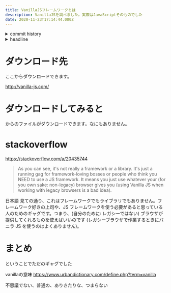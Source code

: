 ```yaml
---
title: VanillaJSフレームワークとは
description: VanillaJSを調べました。実際はJavaScriptそのものでした
date: 2020-11-23T17:14:44.000Z
---
```

<!-- history area start -->
<details><summary>commit history</summary><div><ol>

</ol></div></details>
<!-- history area end -->
<!-- toc area start -->
<details><summary>headline</summary><div>

<!-- toc -->

- [ダウンロード先](#%E3%83%80%E3%82%A6%E3%83%B3%E3%83%AD%E3%83%BC%E3%83%89%E5%85%88)
- [ダウンロードしてみると](#%E3%83%80%E3%82%A6%E3%83%B3%E3%83%AD%E3%83%BC%E3%83%89%E3%81%97%E3%81%A6%E3%81%BF%E3%82%8B%E3%81%A8)
- [stackoverflow](#stackoverflow)
- [まとめ](#%E3%81%BE%E3%81%A8%E3%82%81)

<!-- tocstop -->

</div></details>

<!-- toc area end -->

# ダウンロード先
ここからダウンロードできます。

http://vanilla-js.com/

# ダウンロードしてみると
からのファイルがダウンロードできます。なにもありません。

# stackoverflow

https://stackoverflow.com/a/20435744

> As you can see, it's not really a framework or a library. It's just a running gag for framework-loving bosses or people who think you NEED to use a JS framework. It means you just use whatever your (for you own sake: non-legacy) browser gives you (using Vanilla JS when working with legacy browsers is a bad idea).

日本語
見ての通り、これはフレームワークでもライブラリでもありません。フレームワーク好きの上司や、JS フレームワークを使う必要があると思っている人のためのギャグです。つまり、(自分のために: レガシーではない) ブラウザが提供してくれるものを使えばいいのです (レガシーブラウザで作業するときにバニラ JS を使うのはよくありません)。

# まとめ
ということでただのギャグでした

vanillaの意味
https://www.urbandictionary.com/define.php?term=vanilla

不思議でない、普通の、ありきたりな、つまらない

